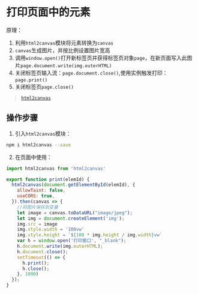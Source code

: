 # 打印页面中的元素
原理：
1. 利用`html2canvas`模块将元素转换为`canvas`
2. `canvas`生成图片，并按比例设置图片宽高
3. 调用`window.open()`打开新标签页并获得标签页对象`page`，在新页面写入此图片`page.document.write(img.outerHTML)`
4. 关闭标签页输入流：`page.document.close()`,使用实例触发打印：`page.print()`
5. 关闭标签页`page.close()`

> [`html2canvas`](https://html2canvas.hertzen.com/documentation)

## 操作步骤
1. 引入`html2canvas`模块：
```bash
npm i html2canvas --save
```

2. 在页面中使用：
```javascript
import html2canvas from 'html2canvas'

export function print(elemId) {
  html2canvas(document.getElementById(elemId), {
    allowTaint: false,
    useCORS: true,
  }).then(canvas => {
    //将图片保存到变量
    let image = canvas.toDataURL("image/jpeg");
    let img = document.createElement('img');
    img.src = image
    img.style.width = '100vw'
    img.style.height = `${100 * img.height / img.width}vw`
    var h = window.open('打印窗口', "_blank");
    h.document.write(img.outerHTML);
    h.document.close();
    setTimeout(() => {
      h.print();
      h.close();
    }, 1000)
  });
}
```
